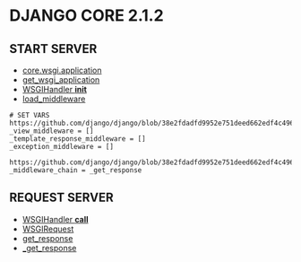 # DJANGO CORE 2.1.2

## START SERVER
- [core.wsgi.application](core/wsgi.py)
- [get_wsgi_application](https://github.com/django/django/blob/38e2fdadfd9952e751deed662edf4c496d238f28/django/core/wsgi.py#L5)
- [WSGIHandler __init__](https://github.com/django/django/blob/38e2fdadfd9952e751deed662edf4c496d238f28/django/core/handlers/wsgi.py#L134)
- [load_middleware](https://github.com/django/django/blob/38e2fdadfd9952e751deed662edf4c496d238f28/django/core/handlers/base.py#L22)

~~~
# SET VARS
https://github.com/django/django/blob/38e2fdadfd9952e751deed662edf4c496d238f28/django/core/handlers/base.py#L28
_view_middleware = []
_template_response_middleware = []
_exception_middleware = []

https://github.com/django/django/blob/38e2fdadfd9952e751deed662edf4c496d238f28/django/core/handlers/base.py#L32
_middleware_chain = _get_response
~~~

## REQUEST SERVER
- [WSGIHandler __call__](https://github.com/django/django/blob/38e2fdadfd9952e751deed662edf4c496d238f28/django/core/handlers/wsgi.py#L138)
- [WSGIRequest](https://github.com/django/django/blob/38e2fdadfd9952e751deed662edf4c496d238f28/django/core/handlers/wsgi.py#L66)
- [get_response](https://github.com/django/django/blob/38e2fdadfd9952e751deed662edf4c496d238f28/django/core/handlers/base.py#L73)
- [_get_response](https://github.com/django/django/blob/38e2fdadfd9952e751deed662edf4c496d238f28/django/core/handlers/base.py#L78)


